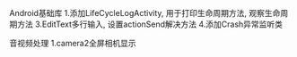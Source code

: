 
Android基础库
1.添加LifeCycleLogActivity, 用于打印生命周期方法, 观察生命周期方法
3.EditText多行输入, 设置actionSend解决方法
4.添加Crash异常监听类


音视频处理
1.camera2全屏相机显示
